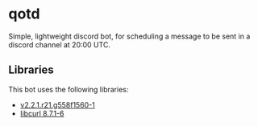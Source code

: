 # qotd
Simple, lightweight discord bot, for scheduling a message to be sent in a discord channel at 20:00 UTC.

## Libraries
This bot uses the following libraries:
- [v2.2.1.r21.g558f1560-1](https://github.com/Cogmasters/concord/commit/558f1560dfd04c932528119699068e5582060ffa)
- [libcurl 8.7.1-6](https://github.com/curl/curl/tree/curl-8_7_1)